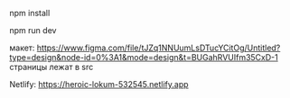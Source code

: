 npm install

npm run dev

макет: https://www.figma.com/file/tJZq1NNUumLsDTucYCitOg/Untitled?type=design&node-id=0%3A1&mode=design&t=BUGahRVUIfm35CxD-1
страницы лежат в src 

Netlify: https://heroic-lokum-532545.netlify.app
